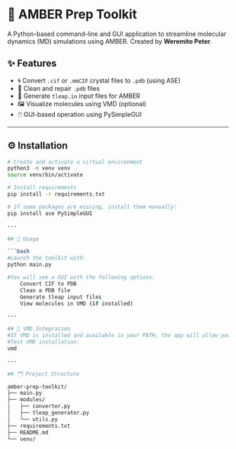 # 🧪 AMBER Prep Toolkit

A Python-based command-line and GUI application to streamline molecular dynamics (MD) simulations using AMBER. Created by **Weremito Peter**.

## ✨ Features

- 🌀 Convert `.cif` or `.mmCIF` crystal files to `.pdb` (using ASE)
- 🧼 Clean and repair `.pdb` files
- 📜 Generate `tleap.in` input files for AMBER
- 🖼️ Visualize molecules using VMD (optional)
- 🖱️ GUI-based operation using PySimpleGUI

---

## ⚙️ Installation

```bash
# Create and activate a virtual environment
python3 -m venv venv
source venv/bin/activate

# Install requirements
pip install -r requirements.txt

# If some packages are missing, install them manually:
pip install ase PySimpleGUI

---

## 🚀 Usage

```bash
#Launch the toolkit with:
python main.py

#You will see a GUI with the following options:
    Convert CIF to PDB
    Clean a PDB file
    Generate tleap input files
    View molecules in VMD (if installed)

---

## 🧪 VMD Integration
#If VMD is installed and available in your PATH, the app will allow you to open .pdb files in VMD for visualization.
#Test VMD installation:
vmd

---

## 🗂️ Project Structure

amber-prep-toolkit/
├── main.py
├── modules/
│   ├── converter.py
│   ├── tleap_generator.py
│   └── utils.py
├── requirements.txt
├── README.md
└── venv/
